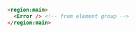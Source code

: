 
```html label="Structure"
<region:main>
  <Error /> <!-- from element group -->
</region:main>
```
